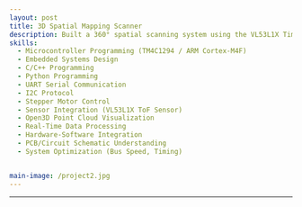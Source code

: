 ```yaml
---
layout: post
title: 3D Spatial Mapping Scanner 
description: Built a 360° spatial scanning system using the VL53L1X Time-of-Flight sensor mounted on a stepper motor, integrated with a TM4C1294 microcontroller. The system collects distance data at 11.25° intervals via I2C, then transmits angle-distance pairs over UART to a Python application for real-time 2D and 3D point cloud rendering using Open3D. Designed custom firmware in C to coordinate motor control, sensor resets, and LED indicators, while the PC-side Python script handles serial parsing, coordinate transformation, and visualization. This low-cost, portable scanner enables accurate indoor environment mapping and accessibility analysis.
skills: 
  - Microcontroller Programming (TM4C1294 / ARM Cortex-M4F)
  - Embedded Systems Design
  - C/C++ Programming
  - Python Programming
  - UART Serial Communication
  - I2C Protocol
  - Stepper Motor Control
  - Sensor Integration (VL53L1X ToF Sensor)
  - Open3D Point Cloud Visualization
  - Real-Time Data Processing
  - Hardware-Software Integration
  - PCB/Circuit Schematic Understanding
  - System Optimization (Bus Speed, Timing)


main-image: /project2.jpg
---
```


---




